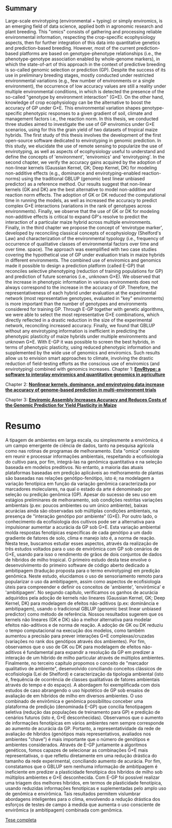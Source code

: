 ## Summary

Large-scale envirotyping (environmental + typing) or simply enviromics, is an emerging field of data science, applied both in agronomic research and plant breeding. This "omics" consists of gathering and processing reliable environmental information, respecting the crop-specific ecophysiology aspects, then for further integration of this data into quantitative genetics and prediction-based breeding. However, most of the current prediction-based platforms are based on genotype-phenotype relationships (i.e., the phenotype-genotype association enabled by whole-genome markers), in which the state-of-art of this approach in the context of predictive breeding is so-called genomic selection or prediction (GP). Despite the success of its use in preliminary breeding stages, mostly conducted under restricted environmental variations (e.g., few number of environments or a single environment), the occurrence of low accuracy values are still a reality under multiple environmental conditions, in which is detected the presence of the so-called "genotype by environment interaction" (G×E). On the other hand, knowledge of crop ecophysiology can be the alternative to boost the accuracy of GP under G×E. This environmental variation shapes genotype-specific phenotypic responses to a given gradient of soil, climate and management factors i.e., the reaction norm. In this thesis, we conducted three studies aimed to investigate the use of GP enviromics under G×E scenarios, using for this the grain yield of two datasets of tropical maize hybrids. The first study of this thesis involves the development of the first open-source software dedicated to envirotyping in genomic prediction. In this study, we elucidate the use of remote sensing to popularize the use of envirotyping, as well as aspects of ecophysiology useful to understand and define the concepts of 'environment', 'enviromics' and 'envirotyping'. In the second chapter, we verify the accuracy gains acquired by the adoption of non-linear kernels (Gaussian Kernel, GK; Deep Kernel, DK) for modeling non-additive effects (e.g., dominance and envirotyping-enabled reaction-norms) using the traditional GBLUP (genomic best linear unbiased predictor) as a reference method. Our results suggest that non-linear kernels (GK and DK) are the best alternative to model non-additive and reaction norm effects. The adoption of GK or DK reduced the computational time in running the models, as well as increased the accuracy to predict complex G×E interactions (variations in the rank of genotypes across environments). Finally, we observe that the use of GK or DK for modeling non-additive effects is critical to expand GP's resolve to predict the interaction of a particular maize hybrid across multiple environments. Finally, in the third chapter we propose the concept of 'envirotype marker', developed by reconciling classical concepts of ecophysiology (Shelford's Law) and characterization of the environmental typology (i.e., frequency of occurrence of qualitative classes of environmental factors over time and over time. space). The approach was exemplified with two case studies covering the hypothetical use of GP under evaluation trials in maize hybrids in different environments. The combined use of enviromics and genomics made it possible to design a prediction platform (called E-GP) that reconciles selective phenotyping (reduction of training populations for GP) and prediction of future scenarios (i.e., unknown G×E). We observed that the increase in phenotypic information in various environments does not always correspond to the increase in the accuracy of GP. Therefore, the representativeness of each hybrid under evaluation at the experimental network (most representative genotypes, evaluated in "key" environments) is more important than the number of genotypes and environments considered for training GP. Through E-GP together with genetic algorithms, we were able to select the most representative G×E combinations, which directly reflected in a drastic reduction in the size of the experimental network, reconciling increased accuracy. Finally, we found that GBLUP without any envirotyping information is inefficient in predicting the phenotypic plasticity of maize hybrids under multiple environments and unknown G×E. With E-GP it was possible to screen the best hybrids, in terms of phenotypic plasticity, using reduced phenotypic information and supplemented by the wide use of genomics and enviromics. Such results allow us to envision smart approaches to climate, involving the drastic reduction of field-testing efforts as the conscious use of enviromics (and envirotyping) combined with genomics increases.
Chapter 1: [**EnvRtype: a software to interplay enviromics and quantitative genomics in agriculture**](https://academic.oup.com/g3journal/article/11/4/jkab040/6129777)

Chapter 2: [**Nonlinear kernels, dominance, and envirotyping data increase the accuracy of genome-based prediction in multi-environment trials**](https://www.nature.com/articles/s41437-020-00353-1)

Chapter 3: [**Enviromic Assembly Increases Accuracy and Reduces Costs of the Genomic Prediction for Yield Plasticity in Maize**](https://www.frontiersin.org/articles/10.3389/fpls.2021.717552/full)

# Resumo
A tipagem de ambientes em larga escala, ou simplesmente a envirômica, é um campo emergente de ciência de dados, tanto na pesquisa agrícola como nas rotinas de programas de melhoramento. Esta "omica" consiste em reunir e processar informações ambientais, respeitando a ecofisiologia do cultivo para, por fim, integrá-las na genômica quantitativa e na seleção baseada em modelos preditivos. No entanto, a maioria das atuais plataformas baseadas em predição aplicáveis ao melhoramento de plantas são baseadas nas relações genótipo-fenótipo, isto é; na modelagem a variação fenotípica em função da variação genômica caracterizada por marcadores moleculares, na qual o estado da arte é denominado por seleção ou predição genômica (GP). Apesar do sucesso de seu uso em estágios preliminares de melhoramento, sob condições restritas variações ambientais (p.ex: poucos ambientes ou um único ambiente), baixas acurácias ainda são observadas sob múltiplas condições ambientais, na presença de "interação genótipo por ambiente" (G×E). Por outro lado, o conhecimento da ecofisiologia dos cultivos pode ser a alternativa para impulsionar aumentar a acurácia da GP sob G×E. Esta variação ambiental molda respostas fenotípicas específicas de cada genótipo a um dado gradiente de fatores de solo, clima e manejo isto é, a norma de reação. Nesta tese, buscamos estudar esses aspectos, através da realização de três estudos voltados para o uso de envirômica com GP sob cenários de G×E, usando para isso o rendimento de grãos de dois conjuntos de dados de híbridos de milho tropical. O primeiro estudo desta tese envolve o desenvolvimento do primeiro software de código aberto dedicado a ambitipagem (tradução proposta para o termo envirotyping) em predição genômica. Neste estudo, elucidamos o uso de sensoriamento remoto para popularizar o uso da ambitipagem, assim como aspectos de ecofisiologia úteis para compreender e definir os conceitos de 'ambiente', 'envirômica' e 'ambitipagem'. No segundo capítulo, verificamos os ganhos de acurácia adquiridos pela adoção de kernels não lineares (Gaussian Kernel, GK; Deep Kernel, DK) para modelagem de efeitos não-aditivos (p.ex: dominância e ambitipagem), usando o tradicional GBLUP (genomic best linear unbiased predictor) como método de referência. Nossos resultados sugerem que os kernels não lineares (GK e DK) são a melhor alternativa para modelar efeitos não-aditivos e de norma de reação. A adoção de GK ou DK reduziu o tempo computacional na execução dos modelos, como também aumentou a precisão para prever interações G×E complexas/cruzadas (variações no rank dos genótipos através dos ambientes). Por fim, observamos que o uso de GK ou DK para modelagem de efeitos não-aditivos é fundamental para expandir a resolução da GP em predizer a interação de um hibrido de milho particular através de múltiplos ambientes. Finalmente, no terceiro capítulo propomos o conceito de "marcador qualitativo de ambiente", desenvolvido conciliando conceitos clássicos de ecofisiologia (Lei de Shelford) e caracterização da tipologia ambiental (isto é, frequência de ocorrência de classes qualitativas de fatores ambientais através do tempo e do espaço). A abordagem foi exemplificada com dois estudos de caso abrangendo o uso hipotético de GP sob ensaios de avaliação de em híbridos de milho em diversos ambientes. O uso combinado de envirômica e genômica possibilitou conceber uma plataforma de predição (denominada E-GP) que concilia fenotipagem seletiva (redução das populações de treinamento para GP) e predição de cenários futuros (isto é, G×E desconhecidas). Observamos que o aumento de informações fenotípicas em vários ambientes nem sempre corresponde ao aumento de acurácia da GP. Portanto, a representatividade da rede de avaliação de híbridos (genótipos mais representativos, avaliados nos ambientes "chave") é mais importante que o número de genótipos e ambientes considerados. Através de E-GP juntamente a algoritmos genéticos, fomos capazes de selecionar as combinações G×E mais representativas, o que refletiu diretamente em uma redução drástica do tamanho da rede experimental, conciliando aumento de acurácia. Por fim, constatamos que o GBLUP sem nenhuma informação de ambitipagem é ineficiente em predizer a plasticidade fenotípica dos híbridos de milho sob múltiplos ambientes e G×E desconhecida. Com E-GP foi possível realizar uma triagem dos melhores híbridos, em termos de plasticidade fenotípica, usando reduzidas informações fenotípicas e suplementadas pelo amplo uso de genômica e envirômica. Tais resultados permitem vislumbrar abordagens inteligentes para o clima, envolvendo a redução drástica dos esforços de testes de campo à medida que aumenta o uso consciente de envirômica (e ambitipagem) combinada com genômica.

[Tese completa](https://www.teses.usp.br/teses/disponiveis/11/11137/tde-11102021-134352/en.php)
